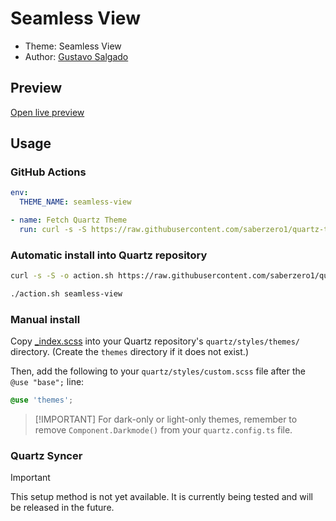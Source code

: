 # Seamless View

- Theme: Seamless View
- Author: <a href="https://github.com/GustavoSZ124/Obsidian-Theme-Seamless-View" target="_blank" rel="noopener noreferrer">Gustavo Salgado</a>

## Preview

[Open live preview](https://quartz-themes.github.io/seamless-view/)

## Usage

### GitHub Actions

```yaml
env:
  THEME_NAME: seamless-view
```

```yaml
- name: Fetch Quartz Theme
  run: curl -s -S https://raw.githubusercontent.com/saberzero1/quartz-themes/master/action.sh | bash -s -- $THEME_NAME
```

### Automatic install into Quartz repository

```bash
curl -s -S -o action.sh https://raw.githubusercontent.com/saberzero1/quartz-themes/master/action.sh

./action.sh seamless-view
```

### Manual install

Copy [\_index.scss](./_index.scss) into your Quartz repository's `quartz/styles/themes/` directory. (Create the `themes` directory if it does not exist.)

Then, add the following to your `quartz/styles/custom.scss` file after the `@use "base";` line:

```scss
@use 'themes';
```

> [!IMPORTANT] For dark-only or light-only themes, remember to remove `Component.Darkmode()` from your `quartz.config.ts` file.

### Quartz Syncer

> [!IMPORTANT]
> This setup method is not yet available. It is currently being tested and will be released in the future.
